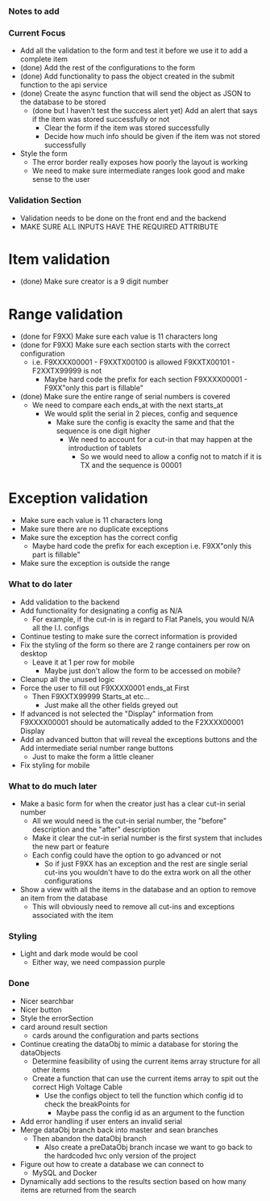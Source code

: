 ### Notes to add

### Current Focus
* Add all the validation to the form and test it before we use it to add a complete item
* (done) Add the rest of the configurations to the form
* (done) Add functionality to pass the object created in the submit function to the api service
* (done) Create the async function that will send the object as JSON to the database to be stored
    * (done but I haven't test the success alert yet) Add an alert that says if the item was stored successfully or not
        * Clear the form if the item was stored successfully
        * Decide how much info should be given if the item was not stored successfully
* Style the form
    * The error border really exposes how poorly the layout is working
    * We need to make sure intermediate ranges look good and make sense to the user

### Validation Section
* Validation needs to be done on the front end and the backend
* MAKE SURE ALL INPUTS HAVE THE REQUIRED ATTRIBUTE

# Item validation
* (done) Make sure creator is a 9 digit number

# Range validation
* (done for F9XX) Make sure each value is 11 characters long
* (done for F9XX) Make sure each section starts with the correct configuration
    * i.e. F9XXXX00001 - F9XXTX00100 is allowed F9XXTX00101 - F2XXTX99999 is not
        * Maybe hard code the prefix for each section F9XXXX00001 - F9XX"only this part is fillable"
* (done) Make sure the entire range of serial numbers is covered
    * We need to compare each ends_at with the next starts_at
        * We would split the serial in 2 pieces, config and sequence
            * Make sure the config is exaclty the same and that the sequence is one digit higher
                * We need to account for a cut-in that may happen at the introduction of tablets
                    * So we would need to allow a config not to match if it is TX and the sequence is 00001

# Exception validation
* Make sure each value is 11 characters long
* Make sure there are no duplicate exceptions
* Make sure the exception has the correct config
    * Maybe hard code the prefix for each exception i.e. F9XX"only this part is fillable"
* Make sure the exception is outside the range


### What to do later
* Add validation to the backend
* Add functionality for designating a config as N/A
    * For example, if the cut-in is in regard to Flat Panels, you would N/A all the I.I. configs
* Continue testing to make sure the correct information is provided
* Fix the styling of the form so there are 2 range containers per row on desktop
    * Leave it at 1 per row for mobile
        * Maybe just don't allow the form to be accessed on mobile?
* Cleanup all the unused logic
* Force the user to fill out F9XXXX0001 ends_at First
    * Then F9XXTX99999 Starts_at etc...
        * Just make all the other fields greyed out
* If advanced is not selected the "Display" information from F9XXXX00001 should be automatically added to the F2XXXX00001 Display
* Add an advanced button that will reveal the exceptions buttons and the Add intermediate serial number range buttons
    * Just to make the form a little cleaner
* Fix styling for mobile


### What to do much later
* Make a basic form for when the creator just has a clear cut-in serial number
    * All we would need is the cut-in serial number, the "before" description and the "after" description
    * Make it clear the cut-in serial number is the first system that includes the new part or feature
    * Each config could have the option to go advanced or not
        * So if just F9XX has an exception and the rest are single serial cut-ins you wouldn't have to do the extra work on all the other configurations
* Show a view with all the items in the database and an option to remove an item from the database
    * This will obviously need to remove all cut-ins and exceptions associated with the item

### Styling
* Light and dark mode would be cool
    * Either way, we need compassion purple

### Done
* Nicer searchbar
* Nicer button
* Style the errorSection
* card around result section
    * cards around the configuration and parts sections
* Continue creating the dataObj to mimic a database for storing the dataObjects
    * Determine feasibility of using the current items array structure for all other items
    * Create a function that can use the current items array to spit out the correct High Voltage Cable 
        * Use the configs object to tell the function which config id to check the breakPoints for
            * Maybe pass the config id as an argument to the function
* Add error handling if user enters an invalid serial
* Merge dataObj branch back into master and sean branches
    * Then abandon the dataObj branch
        * Also create a preDataObj branch incase we want to go back to the hardcoded hvc only version of the project
* Figure out how to create a database we can connect to
    * MySQL and Docker
* Dynamically add sections to the results section based on how many items are returned from the search
